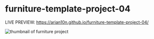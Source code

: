# furniture-template-project-04
LIVE PREVIEW: https://arian10n.github.io/furniture-template-project-04/

![thumbnail of furniture project](https://user-images.githubusercontent.com/100428639/170245256-1e5165d3-744a-45d1-8468-6ffda0dbb265.png)
